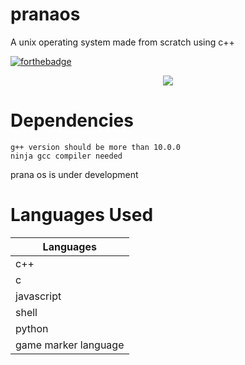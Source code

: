# pranaos
A unix operating system made from scratch using c++

[![forthebadge](https://forthebadge.com/images/badges/made-with-c-plus-plus.svg)](https://forthebadge.com)

<p align='center'>
  <img src='https://github.com/krishpranav/prana-os/blob/master/Images/prana-os.jpg'>
</p>

# Dependencies
```
g++ version should be more than 10.0.0
ninja gcc compiler needed
```

prana os is under development

# Languages Used

| Languages       |                                               
| ------------- | 					
| c++          | 		
| c          |        
| javascript |           
| shell  |          
| python | 
| game marker language      

